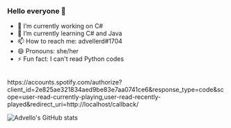 ### Hello everyone 👋

- 🔭 I’m currently working on C#
- 🌱 I’m currently learning C# and Java
- 📫 How to reach me: advellerd#1704
- 😄 Pronouns: she/her
- ⚡ Fun fact: I can't read Python codes
<br>
https://accounts.spotify.com/authorize?client_id=2e825ae321834aed9be83e7aa0741ce6&response_type=code&scope=user-read-currently-playing,user-read-recently-played&redirect_uri=http://localhost/callback/

![Advello's GitHub stats](https://github-readme-stats.vercel.app/api?username=Advello&show_icons=true&theme=radical)
